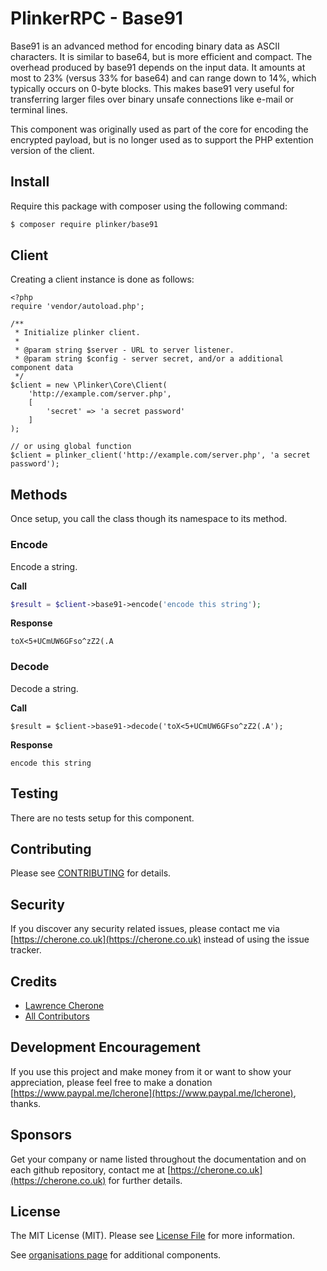 # PlinkerRPC - Base91

Base91 is an advanced method for encoding binary data as ASCII characters. 
It is similar to base64, but is more efficient and compact. 
The overhead produced by base91 depends on the input data. It amounts at 
most to 23% (versus 33% for base64) and can range down to 14%, which typically 
occurs on 0-byte blocks. This makes base91 very useful for transferring larger 
files over binary unsafe connections like e-mail or terminal lines.

This component was originally used as part of the core for encoding the encrypted payload, but is no longer used as to support the PHP extention version of the client.

## Install

Require this package with composer using the following command:

``` bash
$ composer require plinker/base91
```

## Client

Creating a client instance is done as follows:


    <?php
    require 'vendor/autoload.php';

    /**
     * Initialize plinker client.
     *
     * @param string $server - URL to server listener.
     * @param string $config - server secret, and/or a additional component data
     */
    $client = new \Plinker\Core\Client(
        'http://example.com/server.php',
        [
            'secret' => 'a secret password'
        ]
    );
    
    // or using global function
    $client = plinker_client('http://example.com/server.php', 'a secret password');
   
 
## Methods

Once setup, you call the class though its namespace to its method.


### Encode

Encode a string.

**Call**


``` php
$result = $client->base91->encode('encode this string');
```

**Response**
``` text
toX<5+UCmUW6GFso^zZ2(.A
```

### Decode

Decode a string.

**Call**


```
$result = $client->base91->decode('toX<5+UCmUW6GFso^zZ2(.A');
```

**Response**
```
encode this string
```

## Testing

There are no tests setup for this component.

## Contributing

Please see [CONTRIBUTING](https://github.com/plinker-rpc/asterisk/blob/master/CONTRIBUTING) for details.

## Security

If you discover any security related issues, please contact me via [https://cherone.co.uk](https://cherone.co.uk) instead of using the issue tracker.

## Credits

- [Lawrence Cherone](https://github.com/lcherone)
- [All Contributors](https://github.com/plinker-rpc/asterisk/graphs/contributors)


## Development Encouragement

If you use this project and make money from it or want to show your appreciation,
please feel free to make a donation [https://www.paypal.me/lcherone](https://www.paypal.me/lcherone), thanks.

## Sponsors

Get your company or name listed throughout the documentation and on each github repository, contact me at [https://cherone.co.uk](https://cherone.co.uk) for further details.

## License

The MIT License (MIT). Please see [License File](https://github.com/plinker-rpc/asterisk/blob/master/LICENSE) for more information.

See [organisations page](https://github.com/plinker-rpc) for additional components.

